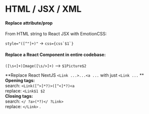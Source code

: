 # HTML / JSX / XML

#### Replace attribute/prop

From HTML string to React JSX with EmotionCSS:

`style="([^"]+)"` -> ``css={css`$1`}``&#x20;



#### Replace a React Component in entire codebase:

`([\s<]+)Image([\s/>]+)` --> `$1Picture$2`&#x20;



**Replace React NextJS `<Link ...>...<a ...` with just `<Link ...` **\
**Opening tags:**\
search: `<Link([^>]*?)>([^<]*?)<a`  \
replace: `<Link$1 $2`  \
**Closing tags:**\
search: `</ ?a>(*?)</ ?Link>`\
replace: `</Link>` .



&#x20;

&#x20;
